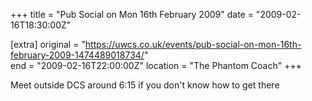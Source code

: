 +++
title = "Pub Social on Mon 16th February 2009"
date = "2009-02-16T18:30:00Z"

[extra]
original = "https://uwcs.co.uk/events/pub-social-on-mon-16th-february-2009-1474489018734/"    
end = "2009-02-16T22:00:00Z"
location = "The Phantom Coach"
+++

Meet outside DCS around 6:15 if you don't know how to get there

